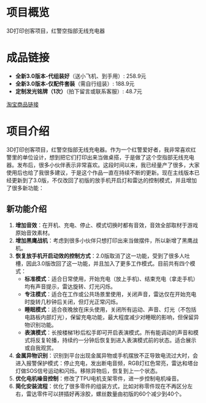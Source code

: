 # 项目概览
3D打印创客项目，红警空指部无线充电器

# 成品链接
- **全新3.0版本-代组装好**（送小飞机、到手用）: 258.9元
- **全新3.0版本-仅配件套装**（需自行组装）: 188.9元
- **定制发光铭牌（1次）**（拍下留言或联系客服）: 48.7元

[淘宝商品链接](https://s.click.taobao.com/O32g3at)

# 项目介绍
3D打印创客项目，红警空指部无线充电器。作为一个红警爱好者，我非常喜欢红警里的单位设计，想到把它们打印出来当做桌搭，于是做了这个空指部无线充电器。发布后，很多小伙伴表示非常喜欢。这段时间以来，我已经量产了很多，大家使用后也给了我很多建议，于是这个作品一直在持续不断的更新。现在主线版本已经更新到了3.0版，不仅改回了初版的放手机开启灯和雷达的控制模式，并且增加了很多新功能：

## 新功能介绍
1. **增加音效**：在开机、充电、停止、模式切换时都有音效，音效全部取材于游戏原始音效素材。
2. **增加黑鹰战机**：考虑到很多小伙伴只想打印出来当做摆件，所以新增了黑鹰战机。
3. **恢复放手机开启动效的控制方式**：2.0版取消了这一功能，受到了很多人吐槽，因此3.0版改回了这一功能，并且加入了更多工作模式。目前共有四个模式：
    - **标准模式**：适合日常使用，开始充电（放上手机)、结束充电（拿走手机）均有声音提示，雷达旋转、灯光闪烁。
    - **专注模式**：适合在工作或公共场景里使用，关闭声音，雷达仅在开始充电时旋转几秒钟后关闭，但灯光正常闪烁。
    - **睡眠模式**：适合夜晚放在床头使用，关闭所有运动、声音、灯光（不包括电路板内部灯光），保留充电功能，最大程度减少对睡眠的影响，但保留异物识别功能。
    - **表演模式**：长按楼梯1秒后松手即可开启表演模式。所有能调动的声音和模式将反复轮播，持续约一分钟后恢复到进入表演模式前的状态。适合展示或自我观赏。
4. **金属异物识别**：识别到平台出现金属异物或手机摆放不正导致电流过大时，会进入报警保护模式：停止充电，发出断电音频，RGB灯红色常亮，雷达和塔台灯做SOS信号运动和闪烁。移除异物后，恢复到上一个状态。
5. **优化电机噪音控制**：修改了TPU电机支架零件，进一步控制电机噪音。
6. **简化安装流程**：优化了很多零件的组装方式，比如对称零件现在不再区分左右，雷达零件可以拼插好再涂胶，螺丝数量由初版的60个减少到40个。
